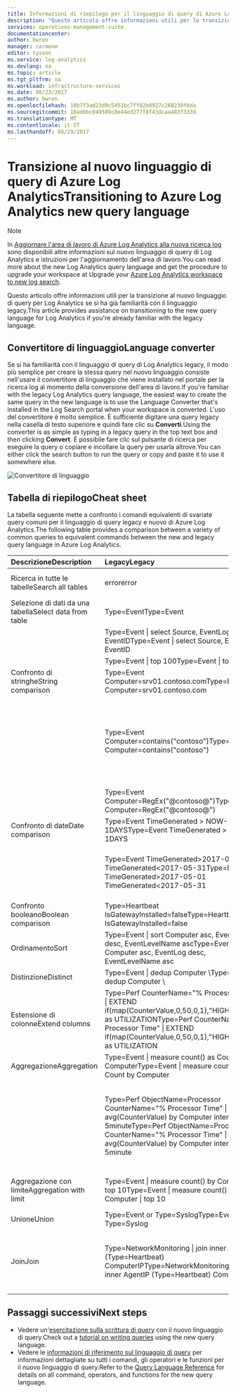 ```yaml
---
title: Informazioni di riepilogo per il linguaggio di query di Azure Log Analytics | Microsoft Docs
description: "Questo articolo offre informazioni utili per la transizione al nuovo linguaggio di query per Log Analytics se si ha già familiarità con il linguaggio legacy."
services: operations-management-suite
documentationcenter: 
author: bwren
manager: carmonm
editor: tysonn
ms.service: log-analytics
ms.devlang: na
ms.topic: article
ms.tgt_pltfrm: na
ms.workload: infrastructure-services
ms.date: 08/23/2017
ms.author: bwren
ms.openlocfilehash: 10b7f3ad23d9c5451bc7ff82b8927c260230f6da
ms.sourcegitcommit: 18ad9bc049589c8e44ed277f8f43dcaa483f3339
ms.translationtype: MT
ms.contentlocale: it-IT
ms.lasthandoff: 08/29/2017
---
```

# <a name="transitioning-to-azure-log-analytics-new-query-language"></a><span data-ttu-id="fb459-103">Transizione al nuovo linguaggio di query di Azure Log Analytics</span><span class="sxs-lookup"><span data-stu-id="fb459-103">Transitioning to Azure Log Analytics new query language</span></span>

> [!NOTE]
> <span data-ttu-id="fb459-104">In [Aggiornare l'area di lavoro di Azure Log Analytics alla nuova ricerca log](log-analytics-log-search-upgrade.md) sono disponibili altre informazioni sul nuovo linguaggio di query di Log Analytics e istruzioni per l'aggiornamento dell'area di lavoro.</span><span class="sxs-lookup"><span data-stu-id="fb459-104">You can read more about the new Log Analytics query language and get the procedure to upgrade your workspace at Upgrade your [Azure Log Analytics workspace to new log search](log-analytics-log-search-upgrade.md).</span></span>

<span data-ttu-id="fb459-105">Questo articolo offre informazioni utili per la transizione al nuovo linguaggio di query per Log Analytics se si ha già familiarità con il linguaggio legacy.</span><span class="sxs-lookup"><span data-stu-id="fb459-105">This article provides assistance on transitioning to the new query language for Log Analytics if you're already familiar with the legacy language.</span></span>

## <a name="language-converter"></a><span data-ttu-id="fb459-106">Convertitore di linguaggio</span><span class="sxs-lookup"><span data-stu-id="fb459-106">Language converter</span></span>

<span data-ttu-id="fb459-107">Se si ha familiarità con il linguaggio di query di Log Analytics legacy, il modo più semplice per creare la stessa query nel nuovo linguaggio consiste nell'usare il convertitore di linguaggio che viene installato nel portale per la ricerca log al momento della conversione dell'area di lavoro.</span><span class="sxs-lookup"><span data-stu-id="fb459-107">If you're familiar with the legacy Log Analytics query language, the easiest way to create the same query in the new language is to use the Language Converter that's installed in the Log Search portal when your workspace is converted.</span></span>  <span data-ttu-id="fb459-108">L'uso del convertitore è molto semplice. È sufficiente digitare una query legacy nella casella di testo superiore e quindi fare clic su **Converti**.</span><span class="sxs-lookup"><span data-stu-id="fb459-108">Using the converter is as simple as typing in a legacy query in the top text box and then clicking **Convert**.</span></span>  <span data-ttu-id="fb459-109">È possibile fare clic sul pulsante di ricerca per eseguire la query o copiare e incollare la query per usarla altrove.</span><span class="sxs-lookup"><span data-stu-id="fb459-109">You can either click the search button to run the query or copy and paste it to use it somewhere else.</span></span>

![Convertitore di linguaggio](media/log-analytics-log-search-upgrade/language-converter.png)


## <a name="cheat-sheet"></a><span data-ttu-id="fb459-111">Tabella di riepilogo</span><span class="sxs-lookup"><span data-stu-id="fb459-111">Cheat sheet</span></span>

<span data-ttu-id="fb459-112">La tabella seguente mette a confronto i comandi equivalenti di svariate query comuni per il linguaggio di query legacy e nuovo di Azure Log Analytics.</span><span class="sxs-lookup"><span data-stu-id="fb459-112">The following table provides a comparison between a variety of common queries to equivalent commands between the new and legacy query language in Azure Log Analytics.</span></span>

| <span data-ttu-id="fb459-113">Descrizione</span><span class="sxs-lookup"><span data-stu-id="fb459-113">Description</span></span> | <span data-ttu-id="fb459-114">Legacy</span><span class="sxs-lookup"><span data-stu-id="fb459-114">Legacy</span></span> | <span data-ttu-id="fb459-115">Nuovo</span><span class="sxs-lookup"><span data-stu-id="fb459-115">new</span></span> |
|:--|:--|:--|
| <span data-ttu-id="fb459-116">Ricerca in tutte le tabelle</span><span class="sxs-lookup"><span data-stu-id="fb459-116">Search all tables</span></span>      | <span data-ttu-id="fb459-117">error</span><span class="sxs-lookup"><span data-stu-id="fb459-117">error</span></span> | <span data-ttu-id="fb459-118">ricerca di "error" (senza distinzione tra maiuscole/minuscole)</span><span class="sxs-lookup"><span data-stu-id="fb459-118">search "error"  (not case sensitive)</span></span> |
| <span data-ttu-id="fb459-119">Selezione di dati da una tabella</span><span class="sxs-lookup"><span data-stu-id="fb459-119">Select data from table</span></span> | <span data-ttu-id="fb459-120">Type=Event</span><span class="sxs-lookup"><span data-stu-id="fb459-120">Type=Event</span></span> |  <span data-ttu-id="fb459-121">Event</span><span class="sxs-lookup"><span data-stu-id="fb459-121">Event</span></span> |
|                        | <span data-ttu-id="fb459-122">Type=Event &#124; select Source, EventLog, EventID</span><span class="sxs-lookup"><span data-stu-id="fb459-122">Type=Event &#124; select Source, EventLog, EventID</span></span> | <span data-ttu-id="fb459-123">Event &#124; project Source, EventLog, EventID</span><span class="sxs-lookup"><span data-stu-id="fb459-123">Event &#124; project Source, EventLog, EventID</span></span> |
|                        | <span data-ttu-id="fb459-124">Type=Event &#124; top 100</span><span class="sxs-lookup"><span data-stu-id="fb459-124">Type=Event &#124; top 100</span></span> | <span data-ttu-id="fb459-125">Event &#124; take 100</span><span class="sxs-lookup"><span data-stu-id="fb459-125">Event &#124; take 100</span></span> |
| <span data-ttu-id="fb459-126">Confronto di stringhe</span><span class="sxs-lookup"><span data-stu-id="fb459-126">String comparison</span></span>      | <span data-ttu-id="fb459-127">Type=Event Computer=srv01.contoso.com</span><span class="sxs-lookup"><span data-stu-id="fb459-127">Type=Event Computer=srv01.contoso.com</span></span>   | <span data-ttu-id="fb459-128">Event &#124; where Computer == "srv01.contoso.com"</span><span class="sxs-lookup"><span data-stu-id="fb459-128">Event &#124; where Computer == "srv01.contoso.com"</span></span> |
|                        | <span data-ttu-id="fb459-129">Type=Event Computer=contains("contoso")</span><span class="sxs-lookup"><span data-stu-id="fb459-129">Type=Event Computer=contains("contoso")</span></span> | <span data-ttu-id="fb459-130">Event &#124; where Computer contains "contoso" (senza distinzione tra maiuscole/minuscole)</span><span class="sxs-lookup"><span data-stu-id="fb459-130">Event &#124; where Computer contains "contoso" (not case sensitive)</span></span><br><span data-ttu-id="fb459-131">Event &#124; where Computer contains_cs "Contoso" (con distinzione tra maiuscole/minuscole)</span><span class="sxs-lookup"><span data-stu-id="fb459-131">Event &#124; where Computer contains_cs "Contoso" (case sensitive)</span></span> |
|                        | <span data-ttu-id="fb459-132">Type=Event Computer=RegEx("@contoso@")</span><span class="sxs-lookup"><span data-stu-id="fb459-132">Type=Event Computer=RegEx("@contoso@")</span></span>  | <span data-ttu-id="fb459-133">Event &#124; where Computer matches regex ".*contoso*"</span><span class="sxs-lookup"><span data-stu-id="fb459-133">Event &#124; where Computer matches regex ".*contoso*"</span></span> |
| <span data-ttu-id="fb459-134">Confronto di date</span><span class="sxs-lookup"><span data-stu-id="fb459-134">Date comparison</span></span>        | <span data-ttu-id="fb459-135">Type=Event TimeGenerated > NOW-1DAYS</span><span class="sxs-lookup"><span data-stu-id="fb459-135">Type=Event TimeGenerated > NOW-1DAYS</span></span> | <span data-ttu-id="fb459-136">Event &#124; where TimeGenerated > ago(1d)</span><span class="sxs-lookup"><span data-stu-id="fb459-136">Event &#124; where TimeGenerated > ago(1d)</span></span> |
|                        | <span data-ttu-id="fb459-137">Type=Event TimeGenerated>2017-05-01 TimeGenerated<2017-05-31</span><span class="sxs-lookup"><span data-stu-id="fb459-137">Type=Event TimeGenerated>2017-05-01 TimeGenerated<2017-05-31</span></span> | <span data-ttu-id="fb459-138">Event &#124; where TimeGenerated between (datetime(2017-05-01) ..</span><span class="sxs-lookup"><span data-stu-id="fb459-138">Event &#124; where TimeGenerated between (datetime(2017-05-01) ..</span></span> <span data-ttu-id="fb459-139">datetime(2017-05-31))</span><span class="sxs-lookup"><span data-stu-id="fb459-139">datetime(2017-05-31))</span></span> |
| <span data-ttu-id="fb459-140">Confronto booleano</span><span class="sxs-lookup"><span data-stu-id="fb459-140">Boolean comparison</span></span>     | <span data-ttu-id="fb459-141">Type=Heartbeat IsGatewayInstalled=false</span><span class="sxs-lookup"><span data-stu-id="fb459-141">Type=Heartbeat IsGatewayInstalled=false</span></span>  | <span data-ttu-id="fb459-142">Heartbeat</span><span class="sxs-lookup"><span data-stu-id="fb459-142">Heartbeat</span></span> | <span data-ttu-id="fb459-143">where IsGatewayInstalled == false</span><span class="sxs-lookup"><span data-stu-id="fb459-143">where IsGatewayInstalled == false</span></span> |
| <span data-ttu-id="fb459-144">Ordinamento</span><span class="sxs-lookup"><span data-stu-id="fb459-144">Sort</span></span>                   | <span data-ttu-id="fb459-145">Type=Event &#124; sort Computer asc, EventLog desc, EventLevelName asc</span><span class="sxs-lookup"><span data-stu-id="fb459-145">Type=Event &#124; sort Computer asc, EventLog desc, EventLevelName asc</span></span> | <span data-ttu-id="fb459-146">Event \\</span><span class="sxs-lookup"><span data-stu-id="fb459-146">Event \\</span></span>| <span data-ttu-id="fb459-147">sort by Computer asc, EventLog desc, EventLevelName asc</span><span class="sxs-lookup"><span data-stu-id="fb459-147">sort by Computer asc, EventLog desc, EventLevelName asc</span></span> |
| <span data-ttu-id="fb459-148">Distinzione</span><span class="sxs-lookup"><span data-stu-id="fb459-148">Distinct</span></span>               | <span data-ttu-id="fb459-149">Type=Event &#124; dedup Computer \\</span><span class="sxs-lookup"><span data-stu-id="fb459-149">Type=Event &#124; dedup Computer \\</span></span>| <span data-ttu-id="fb459-150">select Computer</span><span class="sxs-lookup"><span data-stu-id="fb459-150">select Computer</span></span> | <span data-ttu-id="fb459-151">Event &#124; summarize by Computer, EventLog</span><span class="sxs-lookup"><span data-stu-id="fb459-151">Event &#124; summarize by Computer, EventLog</span></span> |
| <span data-ttu-id="fb459-152">Estensione di colonne</span><span class="sxs-lookup"><span data-stu-id="fb459-152">Extend columns</span></span>         | <span data-ttu-id="fb459-153">Type=Perf CounterName="% Processor Time" &#124; EXTEND if(map(CounterValue,0,50,0,1),"HIGH","LOW") as UTILIZATION</span><span class="sxs-lookup"><span data-stu-id="fb459-153">Type=Perf CounterName="% Processor Time" &#124; EXTEND if(map(CounterValue,0,50,0,1),"HIGH","LOW") as UTILIZATION</span></span> | <span data-ttu-id="fb459-154">Perf &#124; where CounterName == "% Processor Time" \\</span><span class="sxs-lookup"><span data-stu-id="fb459-154">Perf &#124; where CounterName == "% Processor Time" \\</span></span>| <span data-ttu-id="fb459-155">extend Utilization = iff(CounterValue > 50, "HIGH", "LOW")</span><span class="sxs-lookup"><span data-stu-id="fb459-155">extend Utilization = iff(CounterValue > 50, "HIGH", "LOW")</span></span> |
| <span data-ttu-id="fb459-156">Aggregazione</span><span class="sxs-lookup"><span data-stu-id="fb459-156">Aggregation</span></span>            | <span data-ttu-id="fb459-157">Type=Event &#124; measure count() as Count by Computer</span><span class="sxs-lookup"><span data-stu-id="fb459-157">Type=Event &#124; measure count() as Count by Computer</span></span> | <span data-ttu-id="fb459-158">Event &#124; summarize Count = count() by Computer</span><span class="sxs-lookup"><span data-stu-id="fb459-158">Event &#124; summarize Count = count() by Computer</span></span> |
|                                | <span data-ttu-id="fb459-159">Type=Perf ObjectName=Processor CounterName="% Processor Time" &#124; measure avg(CounterValue) by Computer interval 5minute</span><span class="sxs-lookup"><span data-stu-id="fb459-159">Type=Perf ObjectName=Processor CounterName="% Processor Time" &#124; measure avg(CounterValue) by Computer interval 5minute</span></span> | <span data-ttu-id="fb459-160">Perf &#124; where ObjectName=="Processor" and CounterName=="% Processor Time" &#124; summarize avg(CounterValue) by Computer, bin(TimeGenerated, 5min)</span><span class="sxs-lookup"><span data-stu-id="fb459-160">Perf &#124; where ObjectName=="Processor" and CounterName=="% Processor Time" &#124; summarize avg(CounterValue) by Computer, bin(TimeGenerated, 5min)</span></span> |
| <span data-ttu-id="fb459-161">Aggregazione con limite</span><span class="sxs-lookup"><span data-stu-id="fb459-161">Aggregation with limit</span></span> | <span data-ttu-id="fb459-162">Type=Event &#124; measure count() by Computer &#124; top 10</span><span class="sxs-lookup"><span data-stu-id="fb459-162">Type=Event &#124; measure count() by Computer &#124; top 10</span></span> | <span data-ttu-id="fb459-163">Event &#124; summarize AggregatedValue = count() by Computer &#124; limit 10</span><span class="sxs-lookup"><span data-stu-id="fb459-163">Event &#124; summarize AggregatedValue = count() by Computer &#124; limit 10</span></span> |
| <span data-ttu-id="fb459-164">Unione</span><span class="sxs-lookup"><span data-stu-id="fb459-164">Union</span></span>                  | <span data-ttu-id="fb459-165">Type=Event or Type=Syslog</span><span class="sxs-lookup"><span data-stu-id="fb459-165">Type=Event or Type=Syslog</span></span> | <span data-ttu-id="fb459-166">union Event, Syslog</span><span class="sxs-lookup"><span data-stu-id="fb459-166">union Event, Syslog</span></span> |
| <span data-ttu-id="fb459-167">Join</span><span class="sxs-lookup"><span data-stu-id="fb459-167">Join</span></span>                   | <span data-ttu-id="fb459-168">Type=NetworkMonitoring &#124; join inner AgentIP (Type=Heartbeat) ComputerIP</span><span class="sxs-lookup"><span data-stu-id="fb459-168">Type=NetworkMonitoring &#124; join inner AgentIP (Type=Heartbeat) ComputerIP</span></span> | <span data-ttu-id="fb459-169">NetworkMonitoring &#124; join kind=inner (search Type == "Heartbeat") on $left.AgentIP == $right.ComputerIP</span><span class="sxs-lookup"><span data-stu-id="fb459-169">NetworkMonitoring &#124; join kind=inner (search Type == "Heartbeat") on $left.AgentIP == $right.ComputerIP</span></span> |



## <a name="next-steps"></a><span data-ttu-id="fb459-170">Passaggi successivi</span><span class="sxs-lookup"><span data-stu-id="fb459-170">Next steps</span></span>
- <span data-ttu-id="fb459-171">Vedere un'[esercitazione sulla scrittura di query](https://go.microsoft.com/fwlink/?linkid=856078) con il nuovo linguaggio di query.</span><span class="sxs-lookup"><span data-stu-id="fb459-171">Check out a [tutorial on writing queries](https://go.microsoft.com/fwlink/?linkid=856078) using the new query language.</span></span>
- <span data-ttu-id="fb459-172">Vedere le [informazioni di riferimento sul linguaggio di query](https://go.microsoft.com/fwlink/?linkid=856079) per informazioni dettagliate su tutti i comandi, gli operatori e le funzioni per il nuovo linguaggio di query.</span><span class="sxs-lookup"><span data-stu-id="fb459-172">Refer to the [Query Language Reference](https://go.microsoft.com/fwlink/?linkid=856079) for details on all command, operators, and functions for the new query language.</span></span>  
